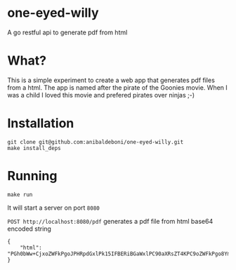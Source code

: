 # one-eyed-willy
A go restful api to generate pdf from html

# What?
This is a simple experiment to create a web app that generates pdf files from a html. The app is named after the pirate of the Goonies movie. When I was a child I loved this movie and prefered pirates over ninjas ;-)

# Installation
```
git clone git@github.com:anibaldeboni/one-eyed-willy.git
make install_deps
```

# Running
```
make run
```
It will start a server on port `8080`

`POST http://localhost:8080/pdf` generates a pdf file from html base64 encoded string

```
{
    "html": "PGh0bWw+CjxoZWFkPgoJPHRpdGxlPk15IFBERiBGaWxlPC90aXRsZT4KPC9oZWFkPgo8Ym9keT4KCTxwPkhlbGxvIHRoZXJlISBJJ20gYSBwZGYgZmlsZSBnZW5lcmF0ZSBmcm9tIGEgaHRtbCB1c2luZyBnbyBhbmQgZ29wZGYgcGFja2FnZTwvcD4KPC9ib2R5Pgo8L2h0bWw+"
}
```